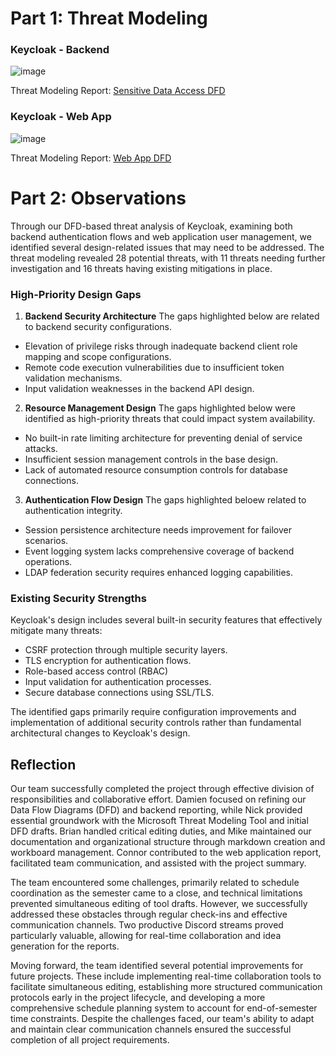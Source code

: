 # Part 1: Threat Modeling
### Keycloak - Backend
![image](https://github.com/user-attachments/assets/e63efedd-5bc8-43df-9801-e30d38d3be73)

Threat Modeling Report: [Sensitive Data Access DFD](https://htmlpreview.github.io/?https://github.com/mhenke/CYBR8420-SoftwareAssurance-Proposal/blob/main/Data%20Flow%20Diagrams/Sensitive%20Data%20Access%20DFD.htm)

### Keycloak - Web App
![image](https://github.com/user-attachments/assets/3ac3e9d2-0e83-4071-932d-e389d47057b2)

Threat Modeling Report: [Web App DFD](https://htmlpreview.github.io/?https://github.com/mhenke/CYBR8420-SoftwareAssurance-Proposal/blob/main/Data%20Flow%20Diagrams/Keycloak%20Web%20App.htm)

# Part 2: Observations
Through our DFD-based threat analysis of Keycloak, examining both backend authentication flows and web application user management, we identified several design-related issues that may need to be addressed. The threat modeling revealed 28 potential threats, with 11 threats needing further investigation and 16 threats having existing mitigations in place.

### High-Priority Design Gaps

1. **Backend Security Architecture**
The gaps highlighted below are related to backend security configurations. 
- Elevation of privilege risks through inadequate backend client role mapping and scope configurations.
- Remote code execution vulnerabilities due to insufficient token validation mechanisms.
- Input validation weaknesses in the backend API design.

2. **Resource Management Design**
The gaps highlighted below were identified as high-priority threats that could impact system availability.
- No built-in rate limiting architecture for preventing denial of service attacks.
- Insufficient session management controls in the base design.
- Lack of automated resource consumption controls for database connections.

3. **Authentication Flow Design**
The gaps highlighted beloew related to authentication integrity.
- Session persistence architecture needs improvement for failover scenarios.
- Event logging system lacks comprehensive coverage of backend operations.
- LDAP federation security requires enhanced logging capabilities.

### Existing Security Strengths
Keycloak's design includes several built-in security features that effectively mitigate many threats:
- CSRF protection through multiple security layers.
- TLS encryption for authentication flows.
- Role-based access control (RBAC)
- Input validation for authentication processes.
- Secure database connections using SSL/TLS.

The identified gaps primarily require configuration improvements and implementation of additional security controls rather than fundamental architectural changes to Keycloak's design.

## Reflection
Our team successfully completed the project through effective division of responsibilities and collaborative effort. Damien focused on refining our Data Flow Diagrams (DFD) and backend reporting, while Nick provided essential groundwork with the Microsoft Threat Modeling Tool and initial DFD drafts. Brian handled critical editing duties, and Mike maintained our documentation and organizational structure through markdown creation and workboard management. Connor contributed to the web application report, facilitated team communication, and assisted with the project summary.

The team encountered some challenges, primarily related to schedule coordination as the semester came to a close, and technical limitations prevented simultaneous editing of tool drafts. However, we successfully addressed these obstacles through regular check-ins and effective communication channels. Two productive Discord streams proved particularly valuable, allowing for real-time collaboration and idea generation for the reports.

Moving forward, the team identified several potential improvements for future projects. These include implementing real-time collaboration tools to facilitate simultaneous editing, establishing more structured communication protocols early in the project lifecycle, and developing a more comprehensive schedule planning system to account for end-of-semester time constraints. Despite the challenges faced, our team's ability to adapt and maintain clear communication channels ensured the successful completion of all project requirements.
